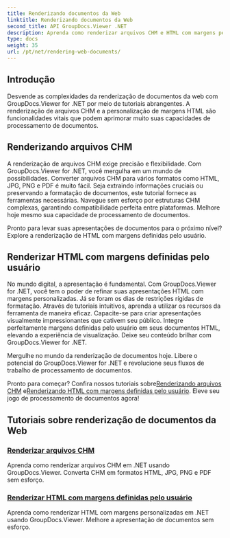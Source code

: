 ```yaml
---
title: Renderizando documentos da Web
linktitle: Renderizando documentos da Web
second_title: API GroupDocs.Viewer .NET
description: Aprenda como renderizar arquivos CHM e HTML com margens personalizadas em .NET usando GroupDocs.Viewer. Converta CHM em formatos HTML, JPG, PNG e PDF perfeitamente.
type: docs
weight: 35
url: /pt/net/rendering-web-documents/
---
```

## Introdução

Desvende as complexidades da renderização de documentos da web com GroupDocs.Viewer for .NET por meio de tutoriais abrangentes. A renderização de arquivos CHM e a personalização de margens HTML são funcionalidades vitais que podem aprimorar muito suas capacidades de processamento de documentos.

## Renderizando arquivos CHM

A renderização de arquivos CHM exige precisão e flexibilidade. Com GroupDocs.Viewer for .NET, você mergulha em um mundo de possibilidades. Converter arquivos CHM para vários formatos como HTML, JPG, PNG e PDF é muito fácil. Seja extraindo informações cruciais ou preservando a formatação de documentos, este tutorial fornece as ferramentas necessárias. Navegue sem esforço por estruturas CHM complexas, garantindo compatibilidade perfeita entre plataformas. Melhore hoje mesmo sua capacidade de processamento de documentos.

Pronto para levar suas apresentações de documentos para o próximo nível? Explore a renderização de HTML com margens definidas pelo usuário.

## Renderizar HTML com margens definidas pelo usuário

No mundo digital, a apresentação é fundamental. Com GroupDocs.Viewer for .NET, você tem o poder de refinar suas apresentações HTML com margens personalizadas. Já se foram os dias de restrições rígidas de formatação. Através de tutoriais intuitivos, aprenda a utilizar os recursos da ferramenta de maneira eficaz. Capacite-se para criar apresentações visualmente impressionantes que cativem seu público. Integre perfeitamente margens definidas pelo usuário em seus documentos HTML, elevando a experiência de visualização. Deixe seu conteúdo brilhar com GroupDocs.Viewer for .NET.

Mergulhe no mundo da renderização de documentos hoje. Libere o potencial do GroupDocs.Viewer for .NET e revolucione seus fluxos de trabalho de processamento de documentos.

 Pronto para começar? Confira nossos tutoriais sobre[Renderizando arquivos CHM](./render-chm/) e[Renderizando HTML com margens definidas pelo usuário](./render-html-margins/). Eleve seu jogo de processamento de documentos agora!
## Tutoriais sobre renderização de documentos da Web
### [Renderizar arquivos CHM](./render-chm/)
Aprenda como renderizar arquivos CHM em .NET usando GroupDocs.Viewer. Converta CHM em formatos HTML, JPG, PNG e PDF sem esforço.
### [Renderizar HTML com margens definidas pelo usuário](./render-html-margins/)
Aprenda como renderizar HTML com margens personalizadas em .NET usando GroupDocs.Viewer. Melhore a apresentação de documentos sem esforço.